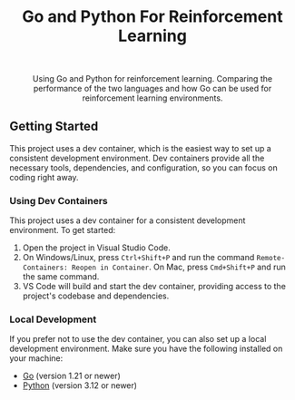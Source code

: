 <h1 align="center">Go and Python For Reinforcement Learning</h3>

<br />
<div align="center">

  <p align="center">
    Using Go and Python for reinforcement learning. Comparing the performance of the two languages and how Go can be used for reinforcement learning environments.
    <br />

  </p>
</div>

## Getting Started

This project uses a dev container, which is the easiest way to set up a consistent development environment. Dev containers provide all the necessary tools, dependencies, and configuration, so you can focus on coding right away.

### Using Dev Containers

This project uses a dev container for a consistent development environment. To get started:

1. Open the project in Visual Studio Code.
2. On Windows/Linux, press `Ctrl+Shift+P` and run the command `Remote-Containers: Reopen in Container`. On Mac, press `Cmd+Shift+P` and run the same command.
3. VS Code will build and start the dev container, providing access to the project's codebase and dependencies.

### Local Development

If you prefer not to use the dev container, you can also set up a local development environment. Make sure you have the following installed on your machine:

- [Go](https://golang.org/dl/) (version 1.21 or newer)
- [Python](https://www.python.org/downloads/) (version 3.12 or newer)
